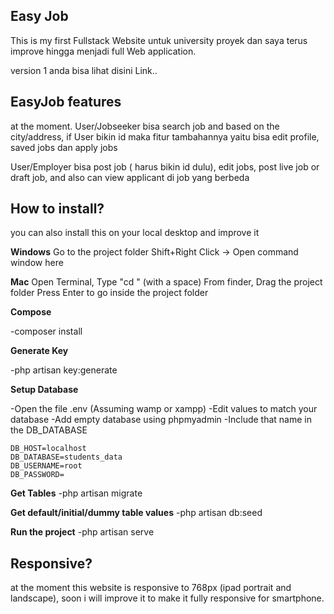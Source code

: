 ## Easy Job 

This is my first Fullstack Website untuk university proyek dan saya terus improve hingga menjadi full Web application. 

version 1 anda bisa lihat disini Link.. 


## EasyJob features

at the moment. 
User/Jobseeker bisa search job and based on the city/address, if User bikin id maka fitur tambahannya yaitu bisa edit profile, saved jobs dan apply jobs 

User/Employer bisa post job ( harus bikin id dulu), edit jobs, post live job or draft job, and also can view applicant di job yang berbeda 



## How to install? 

you can also install this on your local desktop and improve it 

**Windows**
Go to the project folder
Shift+Right Click -> Open command window here

**Mac**
Open Terminal, Type "cd " (with a space)
From finder, Drag the project folder
Press Enter to go inside the project folder

**Compose**

-composer install

**Generate Key**

-php artisan key:generate

**Setup Database**

-Open the file .env
(Assuming wamp or xampp)
-Edit values to match your database
-Add empty database using phpmyadmin
-Include that name in the DB_DATABASE

```
DB_HOST=localhost
DB_DATABASE=students_data
DB_USERNAME=root
DB_PASSWORD=
```

**Get Tables**
-php artisan migrate

**Get default/initial/dummy table values**
-php artisan db:seed

**Run the project**
-php artisan serve




## Responsive? 

at the moment this website is responsive to 768px (ipad portrait and landscape), soon i will improve it to make it fully responsive for smartphone. 


